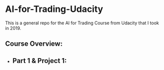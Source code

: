# AI-for-Trading-Udacity
This is a general repo for the AI for Trading Course from Udacity that I took in 2019.

## Course Overview:
- Part 1 & Project 1:
  --
